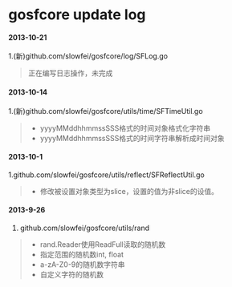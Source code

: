 gosfcore update log
=============

#### 2013-10-21
1.(新)github.com/slowfei/gosfcore/log/SFLog.go
> 正在编写日志操作，未完成

#### 2013-10-14
1.(新)github.com/slowfei/gosfcore/utils/time/SFTimeUtil.go
> * yyyyMMddhhmmssSSS格式的时间对象格式化字符串
> * yyyyMMddhhmmssSSS格式的时间字符串解析成时间对象

#### 2013-10-1
1.github.com/slowfei/gosfcore/utils/reflect/SFReflectUtil.go
> * 修改被设置对象类型为slice，设置的值为非slice的设值。

#### 2013-9-26
1. github.com/slowfei/gosfcore/utils/rand
> * rand.Reader使用ReadFull读取的随机数
> * 指定范围的随机数int, float
> * a-zA-Z0-9的随机数字符串
> * 自定义字符的随机数 